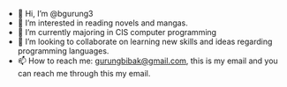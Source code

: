 - 👋 Hi, I’m @bgurung3
- 👀 I’m interested in reading novels and mangas.
- 🌱 I’m currently majoring in CIS computer programming 
- 💞️ I’m looking to collaborate on learning new skills and ideas regarding programming languages.
- 📫  How to reach me: gurungbibak@gmail.com, this is my email and you can reach me through this my email.

<!---
bgurung3/bgurung3 is a ✨ special ✨ repository because its `README.md` (this file) appears on your GitHub profile.
You can click the Preview link to take a look at your changes.
--->
